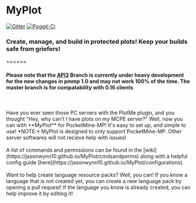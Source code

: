 # MyPlot
[![Gitter](https://badges.gitter.im/jasonwynn10/MyPlot.svg)](https://gitter.im/jasonwynn10/MyPlot?utm_source=badge&utm_medium=badge&utm_campaign=pr-badge)
[![Poggit-Ci](https://poggit.pmmp.io/ci.badge/jasonwynn10/MyPlot/MyPlot)](https://poggit.pmmp.io/ci/jasonwynn10/MyPlot/MyPlot)
### **Create, manage, and build in protected plots! Keep your builds safe from griefers!**
======
#### Please note that the [API3](https://github.com/jasonwynn10/MyPlot/tree/API3) Branch is currently under heavy development for the new changes in pmmp 1.0 and may not work 100% of the time. The master branch is for compatability with 0.16 clients
<br>
<br>
Have you ever seen those PC servers with the PlotMe plugin, and you thought "Hey, why can't I have plots on my MCPE server?" Well, now you can with **MyPlot** for PocketMine-MP! It's easy to set up, and simple to use! *NOTE:* MyPlot is designed to only support PocketMine-MP. Other server softwares will not recieve help with issues!
<br>
<br>
A list of commands and permissions can be found in the [wiki](https://jasonwynn10.github.io/MyPlot/cmdsandperms) along with a helpful config guide [here](https://jasonwynn10.github.io/MyPlot/configurations).
<br>
<br>
Want to help create language resource packs? Well, you can! If you know a language that is not created yet, you can create a new language pack by opening a pull request! If the language you know is already created, you can help improve it by editing it!
